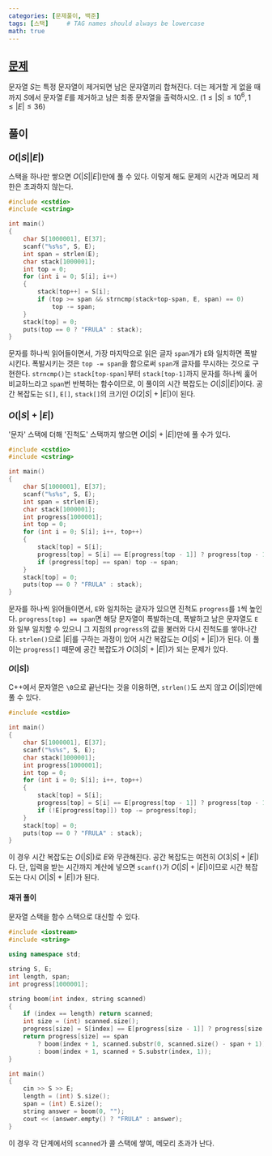 ```yaml
---
categories: [문제풀이, 백준]
tags: [스택]     # TAG names should always be lowercase
math: true
---
```

## [문제](https://www.acmicpc.net/problem/9935)
문자열 $S$는 특정 문자열이 제거되면 남은 문자열끼리 합쳐진다. 더는 제거할 게 없을 때까지 $S$에서 문자열 $E$를 제거하고 남은 최종 문자열을 출력하시오. ($1\leq|S|\leq10^6, 1\leq|E|\leq36$)

## 풀이
### $O(|S||E|)$
스택을 하나만 쌓으면 $O(|S||E|)$만에 풀 수 있다. 이렇게 해도 문제의 시간과 메모리 제한은 초과하지 않는다.
```cpp
#include <cstdio>
#include <cstring>

int main()
{
    char S[1000001], E[37];
    scanf("%s%s", S, E);
    int span = strlen(E);
    char stack[1000001];
    int top = 0;
    for (int i = 0; S[i]; i++)
    {
        stack[top++] = S[i];
        if (top >= span && strncmp(stack+top-span, E, span) == 0)
            top -= span;
    }
    stack[top] = 0;
    puts(top == 0 ? "FRULA" : stack);
}
```
문자를 하나씩 읽어들이면서, 가장 마지막으로 읽은 글자 `span`개가 `E`와 일치하면 폭발시킨다. 폭발시키는 것은 `top -= span`을 함으로써 `span`개 글자를 무시하는 것으로 구현한다. `strncmp()`는 `stack[top-span]`부터 `stack[top-1]`까지 문자를 하나씩 훑어 비교하느라고 `span`번 반복하는 함수이므로, 이 풀이의 시간 복잡도는 $O(|S||E|)$이다. 공간 복잡도는 `S[]`, `E[]`, `stack[]`의 크기인 $O(2|S|+|E|)$이 된다.

### $O(|S|+|E|)$
'문자' 스택에 더해 '진척도' 스택까지 쌓으면 $O(|S|+|E|)$만에 풀 수가 있다.
```cpp
#include <cstdio>
#include <cstring>

int main()
{
    char S[1000001], E[37];
    scanf("%s%s", S, E);
    int span = strlen(E);
    char stack[1000001];
    int progress[1000001];
    int top = 0;
    for (int i = 0; S[i]; i++, top++)
    {
        stack[top] = S[i];
        progress[top] = S[i] == E[progress[top - 1]] ? progress[top - 1] + 1 : S[i] == E[0];
        if (progress[top] == span) top -= span;
    }
    stack[top] = 0;
    puts(top == 0 ? "FRULA" : stack);
}
```
문자를 하나씩 읽어들이면서, `E`와 일치하는 글자가 있으면 진척도 `progress`를 `1`씩 높인다. `progress[top] == span`면 해당 문자열이 폭발하는데, 폭발하고 남은 문자열도 `E`와 일부 일치할 수 있으니 그 지점의 `progress`의 값을 불러와 다시 진척도를 쌓아나간다. `strlen()`으로 $|E|$를 구하는 과정이 있어 시간 복잡도는 $O(|S|+|E|)$가 된다. 이 풀이는 `progress[]` 때문에 공간 복잡도가 $O(3|S|+|E|)$가 되는 문제가 있다.

#### $O(|S|)$
C++에서 문자열은 `\0`으로 끝난다는 것을 이용하면, `strlen()`도 쓰지 않고 $O(|S|)$만에 풀 수 있다.
```cpp
#include <cstdio>

int main()
{
    char S[1000001], E[37];
    scanf("%s%s", S, E);
    char stack[1000001];
    int progress[1000001];
    int top = 0;
    for (int i = 0; S[i]; i++, top++)
    {
        stack[top] = S[i];
        progress[top] = S[i] == E[progress[top - 1]] ? progress[top - 1] + 1 : S[i] == E[0];
        if (!E[progress[top]]) top -= progress[top];
    }
    stack[top] = 0;
    puts(top == 0 ? "FRULA" : stack);
}
```
이 경우 시간 복잡도는 $O(|S|)$로 $E$와 무관해진다. 공간 복잡도는 여전히 $O(3|S|+|E|)$다. 단, 입력을 받는 시간까지 계산에 넣으면 `scanf()`가 $O(|S|+|E|)$이므로 시간 복잡도는 다시 $O(|S|+|E|)$가 된다.

#### 재귀 풀이
문자열 스택을 함수 스택으로 대신할 수 있다.
```cpp
#include <iostream>
#include <string>

using namespace std;

string S, E;
int length, span;
int progress[1000001];

string boom(int index, string scanned)
{
    if (index == length) return scanned;
    int size = (int) scanned.size();
    progress[size] = S[index] == E[progress[size - 1]] ? progress[size - 1] + 1 : S[index] == E[0];
    return progress[size] == span
        ? boom(index + 1, scanned.substr(0, scanned.size() - span + 1))
        : boom(index + 1, scanned + S.substr(index, 1));
}

int main()
{
    cin >> S >> E;
    length = (int) S.size();
    span = (int) E.size();
    string answer = boom(0, "");
    cout << (answer.empty() ? "FRULA" : answer);
}
```
이 경우 각 단계에서의 `scanned`가 콜 스택에 쌓여, 메모리 초과가 난다.